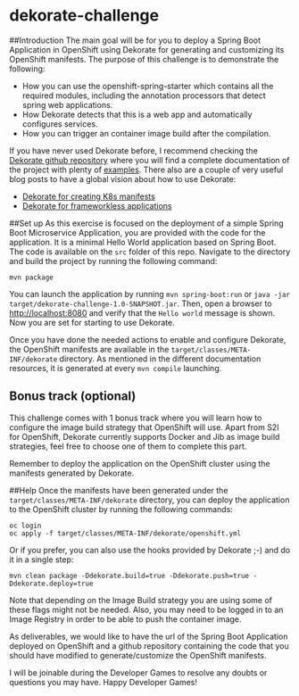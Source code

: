 # dekorate-challenge

##Introduction
The main goal will be for you to deploy a Spring Boot Application in OpenShift using Dekorate for generating and customizing its OpenShift manifests.
The purpose of this challenge is to demonstrate the following:

- How you can use the openshift-spring-starter which contains all the required modules, including the annotation processors that detect spring web applications.
- How Dekorate detects that this is a web app and automatically configures services.
- How you can trigger an container image build after the compilation.

If you have never used Dekorate before, I recommend checking the [Dekorate github repository](https://github.com/dekorateio/dekorate#readme) where you will find a complete documentation of the project with plenty of [examples](https://github.com/dekorateio/dekorate/tree/master/examples). 
There also are a couple of very useful blog posts to have a global vision about how to use Dekorate:
- [Dekorate for creating K8s manifests](https://developers.redhat.com/blog/2019/08/15/how-to-use-dekorate-to-create-kubernetes-manifests)
- [Dekorate for frameworkless applications](https://developers.redhat.com/blog/2021/03/17/using-dekorate-to-generate-kubernetes-manifests-for-java-applications)


##Set up
As this exercise is focused on the deployment of a simple Spring Boot Microservice Application, you are provided with the code for the  application. It is a minimal Hello World application based on Spring Boot. The code is available on the `src` folder of this repo.
Navigate to the directory and build the project by running the following command:
```
mvn package
```
You can launch the application by running `mvn spring-boot:run` or `java -jar target/dekorate-challenge-1.0-SNAPSHOT.jar`.
Then, open a browser to [http://localhost:8080](http://localhost:8080) and verify that the `Hello world` message is shown. Now you are set for starting to use Dekorate.

Once you have done the needed actions to enable and configure Dekorate, the OpenShift manifests are available in the `target/classes/META-INF/dekorate` directory. As mentioned in the different documentation resources, it is generated at every `mvn compile` launching.

## Bonus track (optional)
This challenge comes with 1 bonus track where you will learn how to configure the image build strategy that OpenShift will use. Apart from S2I for OpenShift, Dekorate currently supports Docker and Jib as image build strategies, feel free to choose one of them to complete this part.

Remember to deploy the application on the OpenShift cluster using the manifests generated by Dekorate. 


##Help
Once the manifests have been generated under the `target/classes/META-INF/dekorate` directory, you can deploy the application to the OpenShift cluster by running the following commands:
```shell
oc login
oc apply -f target/classes/META-INF/dekorate/openshift.yml
```
Or if you prefer, you can also use the hooks provided by Dekorate ;-) and do it in a single step:

```shell
mvn clean package -Ddekorate.build=true -Ddekorate.push=true -Ddekorate.deploy=true
```
Note that depending on the Image Build strategy you are using some of these flags might not be needed. Also, you may need to be logged in to an Image Registry in order to be able to push the container image.

As deliverables, we would like to have the url of the Spring Boot Application deployed on OpenShift and a github repository containing the code that you should have modified to generate/customize the OpenShift manifests.

I will be joinable during the Developer Games to resolve any doubts or questions you may have.
Happy Developer Games!
